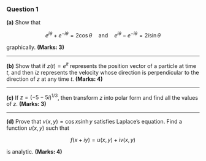

### **Question 1**

**(a)** Show that

$$
e^{i\theta} + e^{-i\theta} = 2\cos\theta \quad \text{and} \quad e^{i\theta} - e^{-i\theta} = 2i\sin\theta
$$

graphically.
**(Marks: 3)**

---

**(b)** Show that if $z(t) = e^{it}$ represents the position vector of a particle at time $t$, and then $iz$ represents the velocity whose direction is perpendicular to the direction of $z$ at any time $t$.
**(Marks: 4)**

---

**(c)** If $z = (-5 - 5i)^{1/3}$, then transform $z$ into polar form and find all the values of $z$.
**(Marks: 3)**

---

**(d)** Prove that $v(x,y) = \cos x \sinh y$ satisfies Laplace’s equation.
Find a function $u(x,y)$ such that

$$
f(x + iy) = u(x,y) + i v(x,y)
$$

is analytic.
**(Marks: 4)**

